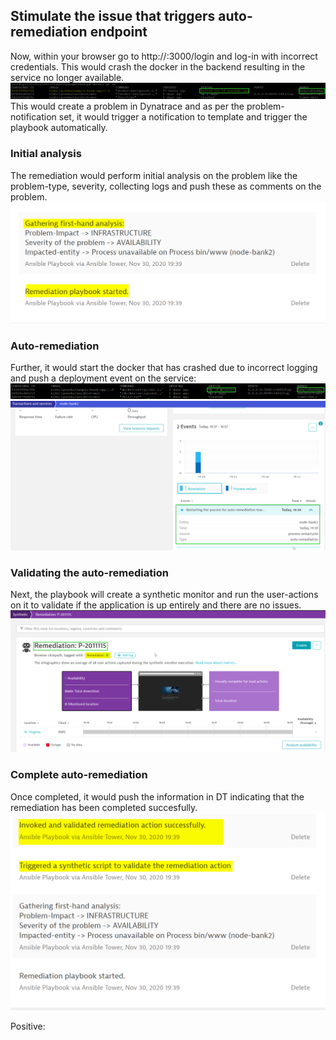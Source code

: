 ## Stimulate the issue that triggers auto-remediation endpoint
Now, within your browser go to http://<MACHINE-IP>:3000/login and log-in with incorrect credentials. This would crash the docker in the backend resulting in the service no longer available.
![Ansible-Docker](../../../assets/images/docker-crashed.png)
This would create a problem in Dynatrace and as per the problem-notification set, it would trigger a notification to template and trigger the playbook automatically.

### Initial analysis
The remediation would perform initial analysis on the problem like the problem-type, severity, collecting logs and push these as comments on the problem.
![Ansible-Docker](../../../assets/images/initial-analysis.png)

### Auto-remediation
Further, it would start the docker that has crashed due to incorrect logging and push a deployment event on the service:
![Ansible-Docker](../../../assets/images/docker-start.png)
![Ansible-Docker](../../../assets/images/custom-annotation.png)

### Validating the auto-remediation
Next, the playbook will create a synthetic monitor and run the user-actions on it to validate if the application is up entirely and there are no issues.
![Ansible-Docker](../../../assets/images/synthetic-monitor.png)

### Complete auto-remediation
Once completed, it would push the information in DT indicating that the remediation has been completed succesfully.
![Ansible-Docker](../../../assets/images/problem-completion.png)

Positive:
